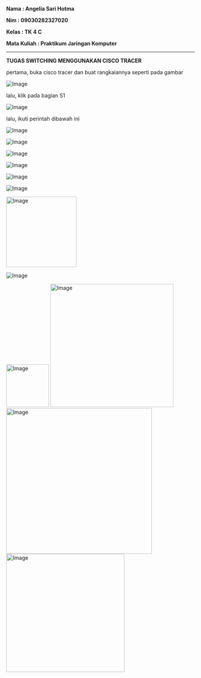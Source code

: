 **Nama          : Angelia Sari Hotma**

**Nim           : 09030282327020**

**Kelas         : TK 4 C**

**Mata Kuliah   : Praktikum Jaringan Komputer**

---

**TUGAS SWITCHING MENGGUNAKAN CISCO TRACER**

pertama, buka cisco tracer dan buat rangkaiannya seperti pada gambar

![Image](https://github.com/user-attachments/assets/84174ebc-1e98-45fe-807f-ccd5b8223c58)

lalu, klik pada bagian S1

![Image](https://github.com/user-attachments/assets/7054c941-2fca-44a9-ac89-9308626c115e)

lalu, ikuti perintah dibawah ini

![Image](https://github.com/user-attachments/assets/ef79f525-ef8f-41e5-a19e-a75a518f9e71)

![Image](https://github.com/user-attachments/assets/abcc959a-17f1-49e3-bdc4-bd90ec8a55bb)

![Image](https://github.com/user-attachments/assets/1542fed6-fd3a-4f43-915a-c23fb8041917)

![Image](https://github.com/user-attachments/assets/2b286949-bd2c-49e5-9dbb-d3349420d977)

![Image](https://github.com/user-attachments/assets/b676f57f-5f60-410b-9341-7f73c56ce0f9)

![Image](https://github.com/user-attachments/assets/26b3329f-8691-4459-80f6-a71d404f8eff)

<img width="188" alt="Image" src="https://github.com/user-attachments/assets/c0331bc7-15a7-472f-8203-8f3870fc39c0" />

![Image](https://github.com/user-attachments/assets/4e99895c-aebe-49b5-8ab6-261b9c9ffe0b)

<img width="114" alt="Image" src="https://github.com/user-attachments/assets/f82db910-71f1-41d0-99c9-105ae18e8eb7" />

<img width="329" alt="Image" src="https://github.com/user-attachments/assets/347c4d90-569a-43da-91f1-75dd8ebe0f8b" />

<img width="389" alt="Image" src="https://github.com/user-attachments/assets/38c34370-5e7e-4e2b-8c69-42adf51bf8d1" />

<img width="316" alt="Image" src="https://github.com/user-attachments/assets/47da1671-4589-48ce-824e-fb0c6a38c734" />








